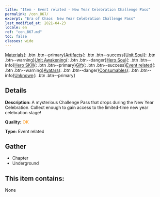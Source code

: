 ```yaml
---
title: "Item - Event related - New Year Celebration Challenge Pass"
permalink: /con_867/
excerpt: "Era of Chaos  New Year Celebration Challenge Pass"
last_modified_at: 2021-04-23
locale: en
ref: "con_867.md"
toc: false
classes: wide
---
```

 [Materials](/Items/){: .btn .btn--primary}[Artifacts](/Items/Artifacts/){: .btn .btn--success}[Unit Soul](/Items/UnitSoul/){: .btn .btn--warning}[Unit Awakening](/Items/UnitAwakening/){: .btn .btn--danger}[Hero Soul](/Items/HeroSoul/){: .btn .btn--info}[Hero SKill](/Items/HeroSkill/){: .btn .btn--primary}[Gift](/Items/Gift/){: .btn .btn--success}[Event related](/Items/Events/){: .btn .btn--warning}[Avatars](/Items/Avatars/){: .btn .btn--danger}[Consumables](/Items/Consumables/){: .btn .btn--info}[Unknown](/Items/Unknown/){: .btn .btn--primary}

## Details
 **Description:** A mysterious Challenge Pass that drops during the New Year Celebration. Collect enough to gain access to the limited-time new year celebration stage!

 **Quality:** <span style="color: #FF8C00">OK</span>

 **Type:** Event related

## Gather

*    Chapter 
*    Underground 

## This item contains:

  None

